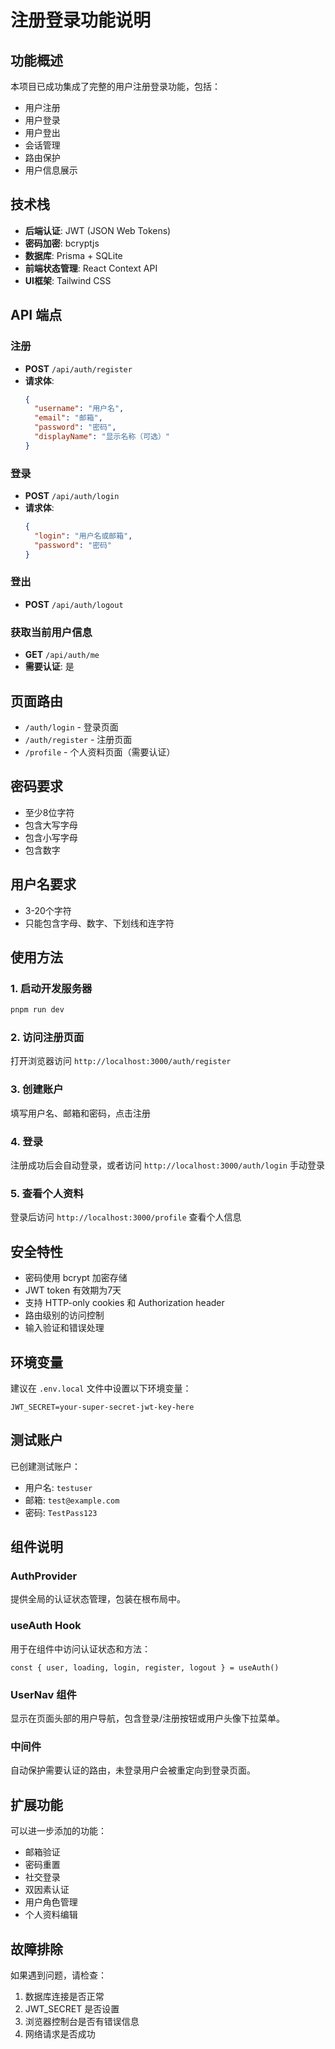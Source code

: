 # 注册登录功能说明

## 功能概述

本项目已成功集成了完整的用户注册登录功能，包括：

- 用户注册
- 用户登录
- 用户登出
- 会话管理
- 路由保护
- 用户信息展示

## 技术栈

- **后端认证**: JWT (JSON Web Tokens)
- **密码加密**: bcryptjs
- **数据库**: Prisma + SQLite
- **前端状态管理**: React Context API
- **UI框架**: Tailwind CSS

## API 端点

### 注册
- **POST** `/api/auth/register`
- **请求体**:
  ```json
  {
    "username": "用户名",
    "email": "邮箱",
    "password": "密码",
    "displayName": "显示名称（可选）"
  }
  ```

### 登录
- **POST** `/api/auth/login`
- **请求体**:
  ```json
  {
    "login": "用户名或邮箱",
    "password": "密码"
  }
  ```

### 登出
- **POST** `/api/auth/logout`

### 获取当前用户信息
- **GET** `/api/auth/me`
- **需要认证**: 是

## 页面路由

- `/auth/login` - 登录页面
- `/auth/register` - 注册页面
- `/profile` - 个人资料页面（需要认证）

## 密码要求

- 至少8位字符
- 包含大写字母
- 包含小写字母
- 包含数字

## 用户名要求

- 3-20个字符
- 只能包含字母、数字、下划线和连字符

## 使用方法

### 1. 启动开发服务器
```bash
pnpm run dev
```

### 2. 访问注册页面
打开浏览器访问 `http://localhost:3000/auth/register`

### 3. 创建账户
填写用户名、邮箱和密码，点击注册

### 4. 登录
注册成功后会自动登录，或者访问 `http://localhost:3000/auth/login` 手动登录

### 5. 查看个人资料
登录后访问 `http://localhost:3000/profile` 查看个人信息

## 安全特性

- 密码使用 bcrypt 加密存储
- JWT token 有效期为7天
- 支持 HTTP-only cookies 和 Authorization header
- 路由级别的访问控制
- 输入验证和错误处理

## 环境变量

建议在 `.env.local` 文件中设置以下环境变量：

```env
JWT_SECRET=your-super-secret-jwt-key-here
```

## 测试账户

已创建测试账户：
- 用户名: `testuser`
- 邮箱: `test@example.com`
- 密码: `TestPass123`

## 组件说明

### AuthProvider
提供全局的认证状态管理，包装在根布局中。

### useAuth Hook
用于在组件中访问认证状态和方法：
```tsx
const { user, loading, login, register, logout } = useAuth()
```

### UserNav 组件
显示在页面头部的用户导航，包含登录/注册按钮或用户头像下拉菜单。

### 中间件
自动保护需要认证的路由，未登录用户会被重定向到登录页面。

## 扩展功能

可以进一步添加的功能：
- 邮箱验证
- 密码重置
- 社交登录
- 双因素认证
- 用户角色管理
- 个人资料编辑

## 故障排除

如果遇到问题，请检查：
1. 数据库连接是否正常
2. JWT_SECRET 是否设置
3. 浏览器控制台是否有错误信息
4. 网络请求是否成功 